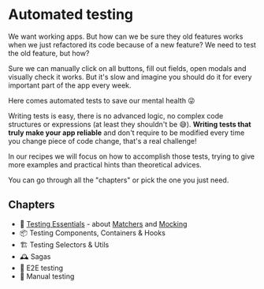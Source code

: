 # Automated testing

We want working apps. But how can we be sure they old features works when we just refactored its code because of a new feature? We need to test the old feature, but how?

Sure we can manually click on all buttons, fill out fields, open modals and visually check it works. But it's slow and imagine you should do it for every important part 
of the app every week.   

Here comes automated tests to save our mental health 😜

Writing tests is easy, there is no advanced logic, no complex code structures or expressions (at least they shouldn't be 😅). **Writing tests that truly make your app reliable**
and don't require to be modified every time you change piece of code change, that's a real challenge! 

In our recipes we will focus on how to accomplish those tests, trying to give
more examples and practical hints than theoretical advices.

You can go through all the "chapters" or pick the one you just need.

## Chapters

* 🐶 [Testing Essentials](testing/Essentials.md) - about [Matchers](testing/Essentials.md#matchers) and [Mocking](testing/Essentials.md#mocking)
* 📦 Testing Components, Containers & Hooks
* 🏗 Testing Selectors & Utils
* 🕰 Sagas
* 🌅 E2E testing
* 🤙 Manual testing
